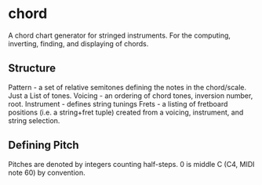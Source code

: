 # chord
A chord chart generator for stringed instruments.  For the computing, inverting, finding, and displaying of chords.

## Structure
Pattern - a set of relative semitones defining the notes in the chord/scale.  Just a List of tones.
Voicing - an ordering of chord tones, inversion number, root. 
Instrument - defines string tunings
Frets - a listing of fretboard positions (i.e. a string+fret tuple)
    created from a voicing, instrument, and string selection.

## Defining Pitch
Pitches are denoted by integers counting half-steps.  0 is middle C (C4, MIDI note 60) by convention.